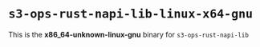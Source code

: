 # `s3-ops-rust-napi-lib-linux-x64-gnu`

This is the **x86_64-unknown-linux-gnu** binary for `s3-ops-rust-napi-lib`

